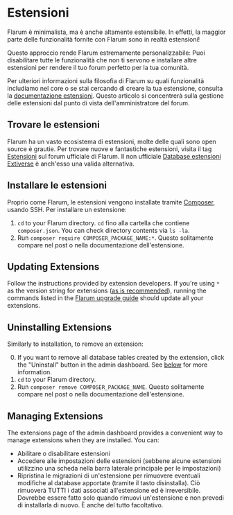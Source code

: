 # Estensioni

Flarum è minimalista, ma è anche altamente estensibile. In effetti, la maggior parte delle funzionalità fornite con Flarum sono in realtà estensioni!

Questo approccio rende Flarum estremamente personalizzabile: Puoi disabilitare tutte le funzionalità che non ti servono e installare altre estensioni per rendere il tuo forum perfetto per la tua comunità.

Per ulteriori informazioni sulla filosofia di Flarum su quali funzionalità includiamo nel core o se stai cercando di creare la tua estensione, consulta la  [documentazione estensioni](extend/README.md). Questo articolo si concentrerà sulla gestione delle estensioni dal punto di vista dell'amministratore del forum.

## Trovare le estensioni

Flarum ha un vasto ecosistema di estensioni, molte delle quali sono open source è grautie. Per trovare nuove e fantastiche estensioni, visita il tag [Estensioni](https://discuss.flarum.org/t/extensions) sul forum ufficiale di Flarum. Il non ufficiale [Database estensioni Extiverse](https://extiverse.com/) è anch'esso una valida alternativa.

## Installare le estensioni

Proprio come Flarum, le estensioni vengono installate tramite [Composer](https://getcomposer.org), usando SSH. Per installare un estensione:

1. `cd` to your Flarum directory. `cd`  fino alla cartella che contiene  `composer.json`. You can check directory contents via `ls -la`.
2. Run `composer require COMPOSER_PACKAGE_NAME:*`. Questo solitamente compare nel post o nella documentazione dell'estensione.

## Updating Extensions

Follow the instructions provided by extension developers. If you're using `*` as the version string for extensions ([as is recommended](composer.md)), running the commands listed in the [Flarum upgrade guide](update.md) should update all your extensions.

## Uninstalling Extensions

Similarly to installation, to remove an extension:

0. If you want to remove all database tables created by the extension, click the "Uninstall" button in the admin dashboard. See [below](#managing-extensions) for more information.
1. `cd` to your Flarum directory.
2. Run `composer remove COMPOSER_PACKAGE_NAME`. Questo solitamente compare nel post o nella documentazione dell'estensione.

## Managing Extensions

The extensions page of the admin dashboard provides a convenient way to manage extensions when they are installed. You can:

- Abilitare o disabilitare estensioni
- Accedere alle impostazioni delle estensioni (sebbene alcune estensioni utilizzino una scheda nella barra laterale principale per le impostazioni)
- Ripristina le migrazioni di un'estensione per rimuovere eventuali modifiche al database apportate (tramite il tasto disinstalla). Ciò rimuoverà TUTTI i dati associati all'estensione ed è irreversibile. Dovrebbe essere fatto solo quando rimuovi un'estensione e non prevedi di installarla di nuovo. È anche del tutto facoltativo.
